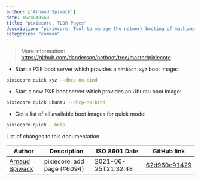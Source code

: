 ```yaml
---
author: ['Arnaud Spiwack']
date: 1624649568
title: "pixiecore, TLDR Pages"
description: "pixiecore, Tool to manage the network booting of machines."
categories: "common"
---
```

> More information: <https://github.com/danderson/netboot/tree/master/pixiecore>.

- Start a PXE boot server which provides a `netboot.xyz` boot image:

```bash
pixiecore quick xyz --dhcp-no-bind
```

- Start a new PXE boot server which provides an Ubuntu boot image:

```bash
pixiecore quick ubuntu --dhcp-no-bind
```

- Get a list of all available boot images for quick mode:

```bash
pixiecore quick --help
```
List of changes to this documentation


Author | Description | ISO 8601 Date | GitHub link
------|-----|-----|-----
[Arnaud Spiwack](mailto:arnaud@spiwack.net) | pixiecore: add page (#6094) | 2021-06-25T21:32:48 | [62d960c91429](https://github.com/tldr-pages/tldr/commit/62d960c91429695e86e112ec1466b0441d974fc0)

